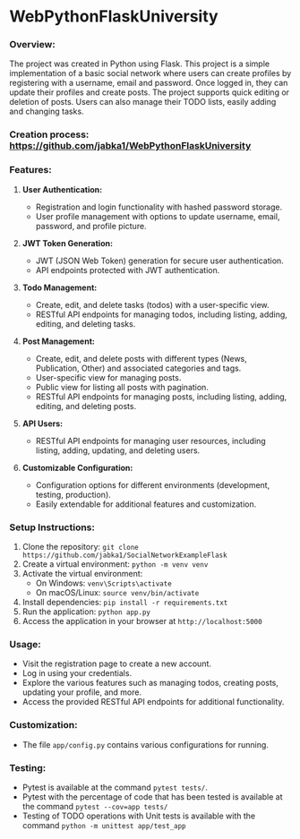 # WebPythonFlaskUniversity

### Overview:
The project was created in Python using Flask. This project is a simple implementation of a basic social network where users can create profiles by registering with a username, email and password. Once logged in, they can update their profiles and create posts. The project supports quick editing or deletion of posts. Users can also manage their TODO lists, easily adding and changing tasks.
### Creation process: https://github.com/jabka1/WebPythonFlaskUniversity

### Features:
1. **User Authentication:**
   - Registration and login functionality with hashed password storage.
   - User profile management with options to update username, email, password, and profile picture.

2. **JWT Token Generation:**
   - JWT (JSON Web Token) generation for secure user authentication.
   - API endpoints protected with JWT authentication.

3. **Todo Management:**
   - Create, edit, and delete tasks (todos) with a user-specific view.
   - RESTful API endpoints for managing todos, including listing, adding, editing, and deleting tasks.

4. **Post Management:**
   - Create, edit, and delete posts with different types (News, Publication, Other) and associated categories and tags.
   - User-specific view for managing posts.
   - Public view for listing all posts with pagination.
   - RESTful API endpoints for managing posts, including listing, adding, editing, and deleting posts.

5. **API Users:**
   - RESTful API endpoints for managing user resources, including listing, adding, updating, and deleting users.

6. **Customizable Configuration:**
   - Configuration options for different environments (development, testing, production).
   - Easily extendable for additional features and customization.

### Setup Instructions:
1. Clone the repository: `git clone https://github.com/jabka1/SocialNetworkExampleFlask`
2. Create a virtual environment: `python -m venv venv`
3. Activate the virtual environment:
   - On Windows: `venv\Scripts\activate`
   - On macOS/Linux: `source venv/bin/activate`
4. Install dependencies: `pip install -r requirements.txt`
5. Run the application: `python app.py`
6. Access the application in your browser at `http://localhost:5000`

### Usage:
- Visit the registration page to create a new account.
- Log in using your credentials.
- Explore the various features such as managing todos, creating posts, updating your profile, and more.
- Access the provided RESTful API endpoints for additional functionality.

### Customization:
- The file `app/config.py` contains various configurations for running.

### Testing:
- Pytest is available at the command `pytest tests/`.
- Pytest with the percentage of code that has been tested is available at the command `pytest --cov=app tests/`
- Testing of TODO operations with Unit tests is available with the command `python -m unittest app/test_app`
